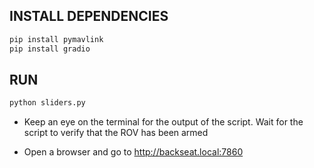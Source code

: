 

## INSTALL DEPENDENCIES

```bash
pip install pymavlink
pip install gradio
```

## RUN

```bash
python sliders.py
```
- Keep an eye on the terminal for the output of the script. Wait for the script to verify that the ROV has been armed
  
- Open a browser and go to http://backseat.local:7860


